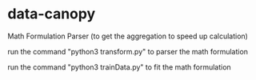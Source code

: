 # data-canopy
Math Formulation Parser (to get the aggregation to speed up calculation)

run the command "python3 transform.py" to parser the math formulation


run the command "python3 trainData.py" to fit the math formulation
